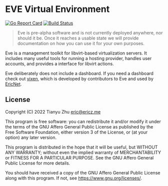 # EVE Virtual Environment
[![Go Report Card](https://goreportcard.com/badge/github.com/ericzty/eve)](https://goreportcard.com/report/github.com/ericzty/eve)
[![Build Status](https://github.com/ericzty/eve/actions/workflows/makefile.yml/badge.svg)](https://github.com/ericzty/eve/actions/)


> Eve is pre-alpha software and is not currently deployed anywhere, nor should it be. Once it reaches a usable state we will provide documentation on how you can use it for your own purposes.

Eve is a management toolkit for libvirt-based virtualization servers. It includes many useful tools for running a hosting provider, handles user accounts, and provides a interface for libvirt actions.

Eve deliberately does not include a dashboard. If you need a dashboard check out [vixen](https://github.com/lukewhrit/vixen), which is developed by contributors to Eve and used by [EricNet](https://as206628.net).

## License

Copyright (C) 2022 Tianyu Zhu <eric@ericz.me>

This program is free software: you can redistribute it and/or modify
it under the terms of the GNU Affero General Public License as published by
the Free Software Foundation, either version 3 of the License, or
(at your option) any later version.

This program is distributed in the hope that it will be useful,
but WITHOUT ANY WARRANTY; without even the implied warranty of
MERCHANTABILITY or FITNESS FOR A PARTICULAR PURPOSE.  See the
GNU Affero General Public License for more details.

You should have received a copy of the GNU Affero General Public License
along with this program.  If not, see <https://www.gnu.org/licenses/>.
